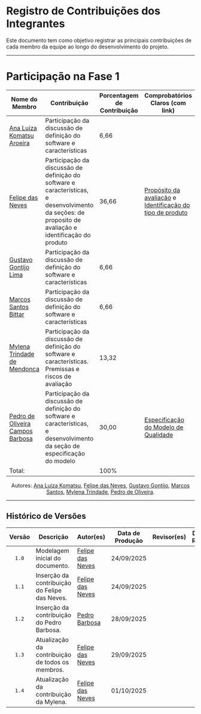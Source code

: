 # Registro de Contribuições dos Integrantes 

Este documento tem como objetivo registrar as principais contribuições de cada membro da equipe ao longo do desenvolvimento do projeto. 

--- 

# Participação na Fase 1

| Nome do Membro | Contribuição | Porcentagem de Contribuição | Comprobatórios Claros (com link) |
|----------------|--------------|----------------------------------------------|-----------------------------------|
| [Ana Luiza Komatsu Aroeira](https://github.com/luluaroeira) | Participação da discussão de definição do software e características | 6,66 | []() |
| [Felipe das Neves](https://github.com/FelipeFreire-gf) | Participação da discussão de definição do software e características, e desenvolvimento da seções: de proposito de avaliação e identificação do produto | 36,66 | [Propósito da avaliação](https://fcte-qualidade-de-software-1.github.io/2025-2_T02_CAROL-SHAW/#/fase1/propositoDeAvaliacao) e [Identificação do tipo de produto](https://fcte-qualidade-de-software-1.github.io/2025-2_T02_CAROL-SHAW/#/fase1/propositoDeAvaliacao)  |
| [Gustavo Gontijo Lima](https://github.com/gabriel-lima258) | Participação da discussão de definição do software e características | 6,66 | []() |
| [Marcos Santos Bittar](https://github.com/leozinlima) | Participação da discussão de definição do software e características | 6,66 | []() |
| [Mylena Trindade de Mendonca](https://github.com/MateuSansete)| Participação da discussão de definição do software e características. Premissas e riscos de avaliação | 13,32 | []() |
| [Pedro de Oliveira Campos Barbosa](https://github.com/pfc15) | Participação da discussão de definição do software e características, e desenvolvimento da seção de especificação do modelo | 30,00 | [Especificação do Modelo de Qualidade](https://fcte-qualidade-de-software-1.github.io/2025-2_T02_CAROL-SHAW/#/fase1/propositoDeAvaliacao?id=especifica%c3%a7%c3%a3o-do-modelo-de-qualidade) |
| Total: | | 100% | []() |

<div align="center"> 
<p>Autores:
  <a href="https://github.com/luluaroeira">Ana Luiza Komatsu</a>,
  <a href="https://github.com/FelipeFreire-gf">Felipe das Neves</a>,
  <a href="https://github.com/gabriel-lima258">Gustavo Gontijo</a>,
  <a href="https://github.com/leozinlima">Marcos Santos</a>,
  <a href="https://github.com/MateuSansete">Mylena Trindade</a>,
  <a href="https://github.com/pfc15">Pedro de Oliveira</a>.
</p>
</div>

---

## Histórico de Versões

| Versão | Descrição | Autor(es) | Data de Produção | Revisor(es) | Data de Revisão | Incremento do Revisor |
| :----: | --------- | --------- | :--------------: | ----------- | :-------------: | :-------------------: |
| `1.0` | Modelagem inicial do documento. | [Felipe das Neves](https://github.com/FelipeFreire-gf) | 24/09/2025 | | | |
| `1.1` | Inserção da contribuição do Felipe das Neves. | [Felipe das Neves](https://github.com/FelipeFreire-gf) | 24/09/2025 | | | |
| `1.2` | Inserção da contribuição do Pedro Barbosa. | [Pedro Barbosa](https://github.com/pedrobarbosaocb) | 28/09/2025 | | | |
| `1.3` | Atualização da contribuição de todos os membros. | [Felipe das Neves](https://github.com/pedrobarbosaocb) | 29/09/2025 | | | |
| `1.4` | Atualização da contribuição da Mylena. | [Felipe das Neves](https://github.com/pedrobarbosaocb) | 01/10/2025 | | | |
